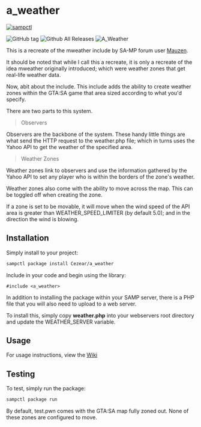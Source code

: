 # a_weather

[![sampctl](https://shields.southcla.ws/badge/sampctl-a_weather-2f2f2f.svg?style=for-the-badge)](https://github.com/Cezear/a_weather)

![GitHub tag](https://img.shields.io/github/tag/Cezear/a_weather.svg?style=flat-square)
![Github All Releases](https://img.shields.io/github/downloads/Cezear/a_weather/total.svg?style=flat-square)
![A_Weather](https://img.shields.io/codeclimate/issues/Cezear/a_weather.svg?style=flat-square)


This is a recreate of the mweather include by SA-MP forum user [Mauzen](http://forum.sa-mp.com/member.php?u=10237).

It should be noted that while I call this a recreate, it is only a recreate of the idea mweather originally introduced; which were weather zones that get real-life weather data.

Now, abit about the include. This include adds the ability to create weather zones within the GTA:SA game that area sized according to what you'd specify.

There are two parts to this system.

> Observers

Observers are the backbone of the system. These handy little things are what send the HTTP request to the weather.php file; which in turns uses the Yahoo API to get the weather of the specified area.

> Weather Zones

Weather zones link to observers and use the information gathered by the Yahoo API to set any player who is within the borders of the zone's weather.

Weather zones also come with the ability to move across the map. This can be toggled off when creating the zone.

If a zone is set to be movable, it will move when the wind speed of the API area is greater than WEATHER_SPEED_LIMITER (by default 5.0); and in the direction the wind is blowing.

## Installation

Simply install to your project:

```bash
sampctl package install Cezear/a_weather
```

Include in your code and begin using the library:

```pawn
#include <a_weather>
```
In addition to installing the package within your SAMP server, there is a PHP file that you will also need to upload to a web server. 

To install this, simply copy **weather.php** into your webservers root directory and update the WEATHER_SERVER variable.

## Usage

For usage instructions, view the [Wiki](https://github.com/Cezear/a_weather/wiki)

## Testing

To test, simply run the package:

```bash
sampctl package run
```
By default, test.pwn comes with the GTA:SA map fully zoned out. None of these zones are configured to move.
